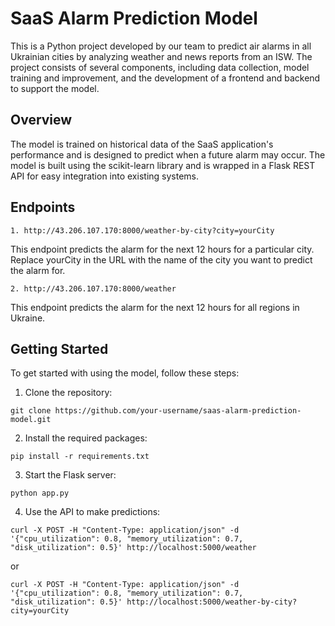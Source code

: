 # SaaS Alarm Prediction Model
This is a Python project developed by our team to predict air alarms in all Ukrainian cities by analyzing weather and news reports from an ISW. The project consists of several components, including data collection, model training and improvement, and the development of a frontend and backend to support the model.

## Overview
The model is trained on historical data of the SaaS application's performance and is designed to predict when a future alarm may occur. The model is built using the scikit-learn library and is wrapped in a Flask REST API for easy integration into existing systems.

## Endpoints
```
1. http://43.206.107.170:8000/weather-by-city?city=yourCity
```
This endpoint predicts the alarm for the next 12 hours for a particular city. Replace yourCity in the URL with the name of the city you want to predict the alarm for.

```
2. http://43.206.107.170:8000/weather
```
This endpoint predicts the alarm for the next 12 hours for all regions in Ukraine.

## Getting Started

To get started with using the model, follow these steps:

1. Clone the repository:

```
git clone https://github.com/your-username/saas-alarm-prediction-model.git
```

2. Install the required packages:

```
pip install -r requirements.txt
```

3. Start the Flask server:

```
python app.py
```

4. Use the API to make predictions:

```
curl -X POST -H "Content-Type: application/json" -d '{"cpu_utilization": 0.8, "memory_utilization": 0.7, "disk_utilization": 0.5}' http://localhost:5000/weather
```
or
```
curl -X POST -H "Content-Type: application/json" -d '{"cpu_utilization": 0.8, "memory_utilization": 0.7, "disk_utilization": 0.5}' http://localhost:5000/weather-by-city?city=yourCity
```
